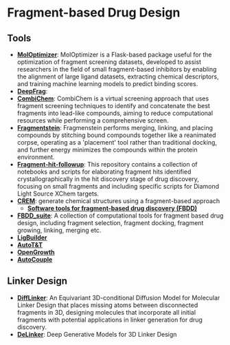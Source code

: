 # Fragment-based Drug Design

## Tools

- **[MolOptimizer](https://github.com/csbarak/MolOpt_Students_2023)**: MolOptimizer is a Flask-based package useful for the optimization of fragment screening datasets, developed to assist researchers in the field of small fragment-based inhibitors by enabling the alignment of large ligand datasets, extracting chemical descriptors, and training machine learning models to predict binding scores.
- **[DeepFrag](http://durrantlab.com/deepfragmodel)**:
- **[CombiChem](https://github.com/karanicolaslab/combichem)**: CombiChem is a virtual screening approach that uses fragment screening techniques to identify and concatenate the best fragments into lead-like compounds, aiming to reduce computational resources while performing a comprehensive screen.
- **[Fragmentstein](https://github.com/matteoferla/Fragmenstein)**: Fragmenstein performs merging, linking, and placing compounds by stitching bound compounds together like a reanimated corpse, operating as a 'placement' tool rather than traditional docking, and further energy minimizes the compounds within the protein environment.
- **[Fragment-hit-followup](https://github.com/matteoferla/Fragment-hit-follow-up-chemistry)**: This repository contains a collection of notebooks and scripts for elaborating fragment hits identified crystallographically in the hit discovery stage of drug discovery, focusing on small fragments and including specific scripts for Diamond Light Source XChem targets.
- **[CREM](https://github.com/DrrDom/crem)**: generate chemical structures using a fragment-based approach
  - **[Software tools for fragment-based drug discovery (FBDD)](https://github.com/PatWalters/fragment_expansion/blob/master/fragment_expansion.ipynb)**
- **[FBDD_suite](https://github.com/KeenThera/FBDD_suite)**: A collection of computational tools for fragment based drug design, including fragment selection, fragment docking, fragment growing, linking, merging etc.
- **[LigBuilder](http://www.pkumdl.cn:8080/ligbuilder3/)**
- **[AutoT&T](http://sioc-ccbg.ac.cn/software/att2/)**
- **[OpenGrowth](https://sourceforge.net/projects/opengrowth/)**
- **[AutoCouple](https://github.com/Caflisch-Group/AutoCouple_Python-based)**

## Linker Design

- **[DiffLinker](https://github.com/igashov/DiffLinker)**: An Equivariant 3D-conditional Diffusion Model for Molecular Linker Design that places missing atoms between disconnected fragments in 3D, designing molecules that incorporate all initial fragments with potential applications in linker generation for drug discovery.
- **[DeLinker](https://github.com/oxpig/DeLinker)**: Deep Generative Models for 3D Linker Design
